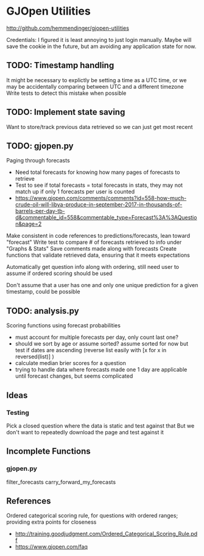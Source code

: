 # GJOpen Utilities
http://github.com/hemmendinger/gjopen-utilities

Credentials: I figured it is least annoying to just login manually. 
Maybe will save the cookie in the future, but am avoiding any application state for now. 

## TODO: Timestamp handling
It might be necessary to explictly be setting a time as a UTC time,
or we may be accidentally comparing between UTC and a different timezone
Write tests to detect this mistake when possible


## TODO: Implement state saving
Want to store/track previous data retrieved so we can just get most recent


## TODO: gjopen.py
Paging through forecasts
- Need total forecasts for knowing how many pages of forecasts to retrieve 
- Test to see if total forecasts = total forecasts in stats, they may not match up if only 1 forecasts per user is counted
- https://www.gjopen.com/comments/comments?id=558-how-much-crude-oil-will-libya-produce-in-september-2017-in-thousands-of-barrels-per-day-tb-d&commentable_id=558&commentable_type=Forecast%3A%3AQuestion&page=2

Make consistent in code references to predictions/forecasts, lean toward "forecast"
Write test to compare # of forecasts retrieved to info under "Graphs & Stats" 
Save comments made along with forecasts
Create functions that validate retrieved data, ensuring that it meets expectations

Automatically get question info along with ordering, still need user to assume if ordered scoring should be used
    

Don't assume that a user has one and only one unique prediction for a given timestamp, could be possible

## TODO: analysis.py
Scoring functions using forecast probabilities
- must account for multiple forecasts per day, only count last one?
- should we sort by age or assume sorted? assume sorted for now but test if dates are ascending
 (reverse list easily with [x for x in reversed(list)] )
- calculate median brier scores for a question
- trying to handle data where forecasts made one 1 day are applicable until forecast changes, but seems complicated

## Ideas
### Testing
Pick a closed question where the data is static and test against that
But we don't want to repeatedly download the page and test against it

## Incomplete Functions
### gjopen.py
filter_forecasts
carry_forward_my_forecasts

## References
Ordered categorical scoring rule, for questions with ordered ranges; providing extra points for closeness
- http://training.goodjudgment.com/Ordered_Categorical_Scoring_Rule.pdf
- https://www.gjopen.com/faq


